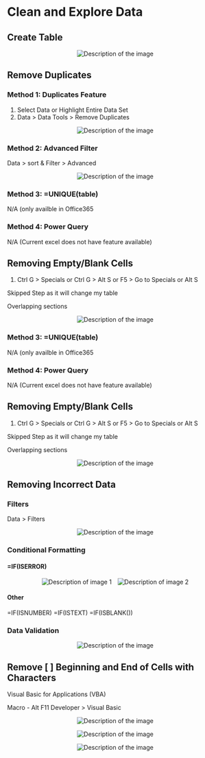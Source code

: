 # Clean and Explore Data

## Create Table
<p align="center">
  <img src="Create Table.jpg" alt="Description of the image">
</p>

## Remove Duplicates

### Method 1: Duplicates Feature
1. Select Data or Highlight Entire Data Set
2. Data > Data Tools > Remove Duplicates

<p align="center">
  <img src="Method 1 remove duplicates.jpg" alt="Description of the image">
</p>

### Method 2: Advanced Filter
Data > sort & Filter > Advanced

<p align="center">
  <img src="method 2 advanced filter.jpg" alt="Description of the image">
</p>

### Method 3: =UNIQUE(table)
N/A (only availble in Office365

### Method 4: Power Query
N/A (Current excel does not have feature available)

## Removing Empty/Blank Cells
1. Ctrl G > Specials or Ctrl G > Alt S or F5 > Go to Specials or Alt S

Skipped Step as it will change my table

Overlapping sections

<p align="center">
  <img src="Removing empty_blank cells.jpg" alt="Description of the image">
</p>

### Method 3: =UNIQUE(table)
N/A (only availble in Office365

### Method 4: Power Query
N/A (Current excel does not have feature available)

## Removing Empty/Blank Cells
1. Ctrl G > Specials or Ctrl G > Alt S or F5 > Go to Specials or Alt S

Skipped Step as it will change my table

Overlapping sections

<p align="center">
  <img src="Removing empty_blank cells.jpg" alt="Description of the image">
</p>


## Removing Incorrect Data

### Filters
Data > Filters

<p align="center">
  <img src="filters.jpg" alt="Description of the image">
</p>


### Conditional Formatting

#### =IF(ISERROR)

<p align="center">
  <img src="is error 1.jpg" alt="Description of image 1" style="display:inline-block; margin-right:10px;">
  <img src="is error 2.jpg" alt="Description of image 2" style="display:inline-block;">
</p>

#### Other

=IF(ISNUMBER)
=IF(ISTEXT)
=IF(ISBLANK())

### Data Validation

<p align="center">
  <img src="data validation 1.jpg" alt="Description of the image">
</p>

## Remove [ ] Beginning and End of Cells with Characters
Visual Basic for Applications (VBA)

Macro - Alt F11
Developer > Visual Basic

<p align="center">
  <img src="module 0.jpg" alt="Description of the image">
</p>

<p align="center">
  <img src="module 1.jpg" alt="Description of the image">
</p>

<p align="center">
  <img src="module 3.jpg" alt="Description of the image">
</p>
